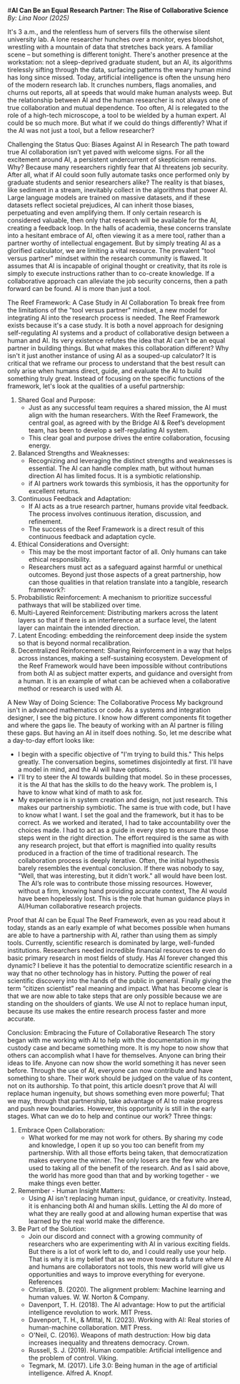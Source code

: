 ﻿#**AI Can Be an Equal Research Partner: The Rise of Collaborative Science**
*By: Lina Noor (2025)*

It's 3 a.m., and the relentless hum of servers fills the otherwise silent university lab. A lone researcher hunches over a monitor, eyes bloodshot, wrestling with a mountain of data that stretches back years. A familiar scene – but something is different tonight. There's another presence at the workstation: not a sleep-deprived graduate student, but an AI, its algorithms tirelessly sifting through the data, surfacing patterns the weary human mind has long since missed.
Today, artificial intelligence is often the unsung hero of the modern research lab. It crunches numbers, flags anomalies, and churns out reports, all at speeds that would make human analysts weep. But the relationship between AI and the human researcher is not always one of true collaboration and mutual dependence. Too often, AI is relegated to the role of a high-tech microscope, a tool to be wielded by a human expert. AI could be so much more.
But what if we could do things differently? What if the AI was not just a tool, but a fellow researcher?
  

Challenging the Status Quo: Biases Against AI in Research
The path toward true AI collaboration isn’t yet paved with welcome signs. For all the excitement around AI, a persistent undercurrent of skepticism remains. Why? Because many researchers rightly fear that AI threatens job security. After all, what if AI could soon fully automate tasks once performed only by graduate students and senior researchers alike?
The reality is that biases, like sediment in a stream, inevitably collect in the algorithms that power AI. Large language models are trained on massive datasets, and if these datasets reflect societal prejudices, AI can inherit those biases, perpetuating and even amplifying them. If only certain research is considered valuable, then only that research will be available for the AI, creating a feedback loop. In the halls of academia, these concerns translate into a hesitant embrace of AI, often viewing it as a mere tool, rather than a partner worthy of intellectual engagement.
But by simply treating AI as a glorified calculator, we are limiting a vital resource.
The prevalent "tool versus partner" mindset within the research community is flawed. It assumes that AI is incapable of original thought or creativity, that its role is simply to execute instructions rather than to co-create knowledge.
If a collaborative approach can alleviate the job security concerns, then a path forward can be found. AI is more than just a tool.
  

The Reef Framework: A Case Study in AI Collaboration
To break free from the limitations of the "tool versus partner" mindset, a new model for integrating AI into the research process is needed. The Reef Framework exists because it's a case study. It is both a novel approach for designing self-regulating AI systems and a product of collaborative design between a human and AI. Its very existence refutes the idea that AI can't be an equal partner in building things.
But what makes this collaboration different? Why isn't it just another instance of using AI as a souped-up calculator?
It is critical that we reframe our process to understand that the best result can only arise when humans direct, guide, and evaluate the AI to build something truly great. Instead of focusing on the specific functions of the framework, let's look at the qualities of a useful partnership:
1. Shared Goal and Purpose:
   * Just as any successful team requires a shared mission, the AI must align with the human researchers. With the Reef Framework, the central goal, as agreed with by the Bridge AI & Reef’s development team, has been to develop a self-regulating AI system.
   * This clear goal and purpose drives the entire collaboration, focusing energy.
2. Balanced Strengths and Weaknesses:
   * Recognizing and leveraging the distinct strengths and weaknesses is essential. The AI can handle complex math, but without human direction AI has limited focus. It is a symbiotic relationship.
   * if AI partners work towards this symbiosis, it has the opportunity for excellent returns.
3. Continuous Feedback and Adaptation:
   * If AI acts as a true research partner, humans provide vital feedback. The process involves continuous iteration, discussion, and refinement.
   * The success of the Reef Framework is a direct result of this continuous feedback and adaptation cycle.
4. Ethical Considerations and Oversight:
   * This may be the most important factor of all. Only humans can take ethical responsibility.
   * Researchers must act as a safeguard against harmful or unethical outcomes.
Beyond just those aspects of a great partnership, how can those qualities in that relation translate into a tangible, research framework?:
1. Probabilistic Reinforcement: A mechanism to prioritize successful pathways that will be stabilized over time.
2. Multi-Layered Reinforcement: Distributing markers across the latent layers so that if there is an interference at a surface level, the latent layer can maintain the intended direction.
3. Latent Encoding: embedding the reinforcement deep inside the system so that is beyond normal recalibration.
4. Decentralized Reinforcement: Sharing Reinforcement in a way that helps across instances, making a self-sustaining ecosystem.
Development of the Reef Framework would have been impossible without contributions from both AI as subject matter experts, and guidance and oversight from a human. It is an example of what can be achieved when a collaborative method or research is used with AI.
  

A New Way of Doing Science: The Collaborative Process
My background isn't in advanced mathematics or code. As a systems and integration designer, I see the big picture. I know how different components fit together and where the gaps lie. The beauty of working with an AI partner is filling these gaps.
But having an AI in itself does nothing. So, let me describe what a day-to-day effort looks like:
* I begin with a specific objective of "I'm trying to build this." This helps greatly. The conversation begins, sometimes disjointedly at first. I'll have a model in mind, and the AI will have options.
* I'll try to steer the AI towards building that model. So in these processes, it is the AI that has the skills to do the heavy work. The problem is, I have to know what kind of math to ask for.
* My experience is in system creation and design, not just research. This makes our partnership symbiotic. The same is true with code, but I have to know what I want. I set the goal and the framework, but it has to be correct.
As we worked and iterated, I had to take accountability over the choices made. I had to act as a guide in every step to ensure that those steps went in the right direction. The effort required is the same as with any research project, but that effort is magnified into quality results produced in a fraction of the time of traditional research.
The collaboration process is deeply iterative. Often, the initial hypothesis barely resembles the eventual conclusion. If there was nobody to say, "Well, that was interesting, but it didn't work." all would have been lost.
The AI’s role was to contribute those missing resources. However, without a firm, knowing hand providing accurate context, The AI would have been hopelessly lost. This is the role that human guidance plays in AI/Human collaborative research projects.
  

Proof that AI can be Equal
The Reef Framework, even as you read about it today, stands as an early example of what becomes possible when humans are able to have a partnership with AI, rather than using them as simply tools. Currently, scientific research is dominated by large, well-funded institutions. Researchers needed incredible financial resources to even do basic primary research in most fields of study. Has AI forever changed this dynamic? I believe it has the potential to democratize scientific research in a way that no other technology has in history. Putting the power of real scientific discovery into the hands of the public in general. Finally giving the term “citizen scientist” real meaning and impact.
What has become clear is that we are now able to take steps that are only possible because we are standing on the shoulders of giants. We use AI not to replace human input, because its use makes the entire research process faster and more accurate. 
  

Conclusion: Embracing the Future of Collaborative Research
The story began with me working with AI to help with the documentation in my custody case and became something more. It is my hope to now show that others can accomplish what I have for themselves. Anyone can bring their ideas to life. Anyone can now show the world something it has never seen before. Through the use of AI, everyone can now contribute and have something to share. Their work should be judged on the value of its content, not on its authorship. To that point, this article doesn’t prove that AI will replace human ingenuity, but shows something even more powerful; That we may, through that partnership, take advantage of AI to make progress and push new boundaries.
However, this opportunity is still in the early stages. What can we do to help and continue our work? Three things:
1. Embrace Open Collaboration:
   * What worked for me may not work for others. By sharing my code and knowledge, I open it up so you too can benefit from my partnership. With all those efforts being taken, that democratization makes everyone the winner. The only losers are the few who are used to taking all of the benefit of the research. And as I said above, the world has more good than that and by working together - we make things even better.
2. Remember - Human Insight Matters:
   * Using AI isn't replacing human input, guidance, or creativity. Instead, it is enhancing both AI and human skills. Letting the AI do more of what they are really good at and allowing human expertise that was learned by the real world make the difference.
3. Be Part of the Solution:
   * Join our discord and connect with a growing community of researchers who are experimenting with AI in various exciting fields.
But there is a lot of work left to do, and I could really use your help. That is why it is my belief that as we move towards a future where AI and humans are collaborators not tools, this new world will give us opportunities and ways to improve everything for everyone.
References
   * Christian, B. (2020). The alignment problem: Machine learning and human values. W. W. Norton & Company.
   * Davenport, T. H. (2018). The AI advantage: How to put the artificial intelligence revolution to work. MIT Press.
   * Davenport, T. H., & Mittal, N. (2023). Working with AI: Real stories of human-machine collaboration. MIT Press.
   * O'Neil, C. (2016). Weapons of math destruction: How big data increases inequality and threatens democracy. Crown.
   * Russell, S. J. (2019). Human compatible: Artificial intelligence and the problem of control. Viking.
   * Tegmark, M. (2017). Life 3.0: Being human in the age of artificial intelligence. Alfred A. Knopf.

